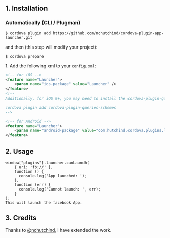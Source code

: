 ## 1. Installation

### Automatically (CLI / Plugman)

```
$ cordova plugin add https://github.com/nchutchind/cordova-plugin-app-launcher.git
```
and then (this step will modify your project):
```
$ cordova prepare
```

1\. Add the following xml to your `config.xml`:
```xml
<!-- for iOS -->
<feature name="Launcher">
	<param name="ios-package" value="Launcher" />
</feature>
<!-- 
Additionally, for iOS 9+, you may need to install the cordova-plugin-queries-schemes plugin, which will allow whitelisting of what URLs your app will be allowed to launch. 

cordova plugin add cordova-plugin-queries-schemes
-->
```
```xml
<!-- for Android -->
<feature name="Launcher">
	<param name="android-package" value="com.hutchind.cordova.plugins.launcher.Launcher" />
</feature>
```
## 2. Usage
    window["plugins"].launcher.canLaunch(
        { uri: 'fb://' },
        function () {
          console.log('App launched: ');
        },
        function (err) {
          console.log('Cannot launch: ', err);
        }
    );
    This will launch the facebook App. 
## 3. Credits
Thanks to [@nchutchind](https://github.com/nchutchind/cordova-plugin-app-launcher.git), I have extended the work.
